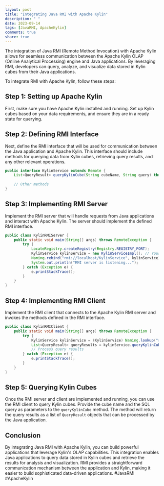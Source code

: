 ```yaml
---
layout: post
title: "Integrating Java RMI with Apache Kylin"
description: " "
date: 2023-09-14
tags: [JavaRMI, ApacheKylin]
comments: true
share: true
---
```


The integration of Java RMI (Remote Method Invocation) with Apache Kylin allows for seamless communication between the Apache Kylin OLAP (Online Analytical Processing) engine and Java applications. By leveraging RMI, developers can query, analyze, and visualize data stored in Kylin cubes from their Java applications.

To integrate RMI with Apache Kylin, follow these steps:

## Step 1: Setting up Apache Kylin

First, make sure you have Apache Kylin installed and running. Set up Kylin cubes based on your data requirements, and ensure they are in a ready state for querying.

## Step 2: Defining RMI Interface

Next, define the RMI interface that will be used for communication between the Java application and Apache Kylin. This interface should include methods for querying data from Kylin cubes, retrieving query results, and any other relevant operations.

```java
public interface KylinService extends Remote {
    List<QueryResult> queryKylinCube(String cubeName, String query) throws RemoteException;
    
    // Other methods
}
```

## Step 3: Implementing RMI Server

Implement the RMI server that will handle requests from Java applications and interact with Apache Kylin. The server should implement the defined RMI interface.

```java
public class KylinRMIServer {
    public static void main(String[] args) throws RemoteException {
        try {
            LocateRegistry.createRegistry(Registry.REGISTRY_PORT);
            KylinService kylinService = new KylinServiceImpl(); // Your implementation of KylinService
            Naming.rebind("rmi://localhost/KylinService", kylinService);
            System.out.println("RMI server is listening...");
        } catch (Exception e) {
            e.printStackTrace();
        }
    }
}
```

## Step 4: Implementing RMI Client

Implement the RMI client that connects to the Apache Kylin RMI server and invokes the methods defined in the RMI interface.

```java
public class KylinRMIClient {
    public static void main(String[] args) throws RemoteException {
        try {
            KylinService kylinService = (KylinService) Naming.lookup("rmi://localhost/KylinService");
            List<QueryResult> queryResults = kylinService.queryKylinCube("sales_cube", "SELECT * FROM sales");
            // Process query results
        } catch (Exception e) {
            e.printStackTrace();
        }
    }
}
```

## Step 5: Querying Kylin Cubes

Once the RMI server and client are implemented and running, you can use the RMI client to query Kylin cubes. Provide the cube name and the SQL query as parameters to the `queryKylinCube` method. The method will return the query results as a list of `QueryResult` objects that can be processed by the Java application.

## Conclusion

By integrating Java RMI with Apache Kylin, you can build powerful applications that leverage Kylin's OLAP capabilities. This integration enables Java applications to query data stored in Kylin cubes and retrieve the results for analysis and visualization. RMI provides a straightforward communication mechanism between the application and Kylin, making it easier to build sophisticated data-driven applications. #JavaRMI #ApacheKylin